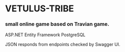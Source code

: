 # VETULUS-TRIBE

### small online game based on Travian game.

ASP.NET
Entity Framework
PostgreSQL

JSON responds from endpoints checked by Swagger UI.
